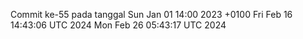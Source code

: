 Commit ke-55 pada tanggal Sun Jan 01 14:00 2023 +0100
Fri Feb 16 14:43:06 UTC 2024
Mon Feb 26 05:43:17 UTC 2024
